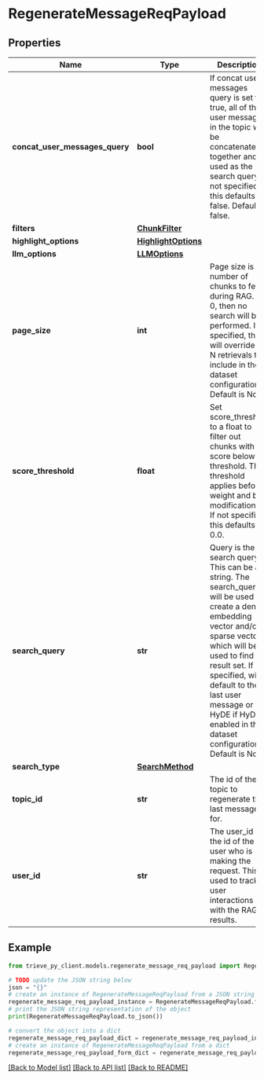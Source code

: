 # RegenerateMessageReqPayload


## Properties

Name | Type | Description | Notes
------------ | ------------- | ------------- | -------------
**concat_user_messages_query** | **bool** | If concat user messages query is set to true, all of the user messages in the topic will be concatenated together and used as the search query. If not specified, this defaults to false. Default is false. | [optional] 
**filters** | [**ChunkFilter**](ChunkFilter.md) |  | [optional] 
**highlight_options** | [**HighlightOptions**](HighlightOptions.md) |  | [optional] 
**llm_options** | [**LLMOptions**](LLMOptions.md) |  | [optional] 
**page_size** | **int** | Page size is the number of chunks to fetch during RAG. If 0, then no search will be performed. If specified, this will override the N retrievals to include in the dataset configuration. Default is None. | [optional] 
**score_threshold** | **float** | Set score_threshold to a float to filter out chunks with a score below the threshold. This threshold applies before weight and bias modifications. If not specified, this defaults to 0.0. | [optional] 
**search_query** | **str** | Query is the search query. This can be any string. The search_query will be used to create a dense embedding vector and/or sparse vector which will be used to find the result set. If not specified, will default to the last user message or HyDE if HyDE is enabled in the dataset configuration. Default is None. | [optional] 
**search_type** | [**SearchMethod**](SearchMethod.md) |  | [optional] 
**topic_id** | **str** | The id of the topic to regenerate the last message for. | 
**user_id** | **str** | The user_id is the id of the user who is making the request. This is used to track user interactions with the RAG results. | [optional] 

## Example

```python
from trieve_py_client.models.regenerate_message_req_payload import RegenerateMessageReqPayload

# TODO update the JSON string below
json = "{}"
# create an instance of RegenerateMessageReqPayload from a JSON string
regenerate_message_req_payload_instance = RegenerateMessageReqPayload.from_json(json)
# print the JSON string representation of the object
print(RegenerateMessageReqPayload.to_json())

# convert the object into a dict
regenerate_message_req_payload_dict = regenerate_message_req_payload_instance.to_dict()
# create an instance of RegenerateMessageReqPayload from a dict
regenerate_message_req_payload_form_dict = regenerate_message_req_payload.from_dict(regenerate_message_req_payload_dict)
```
[[Back to Model list]](../README.md#documentation-for-models) [[Back to API list]](../README.md#documentation-for-api-endpoints) [[Back to README]](../README.md)



